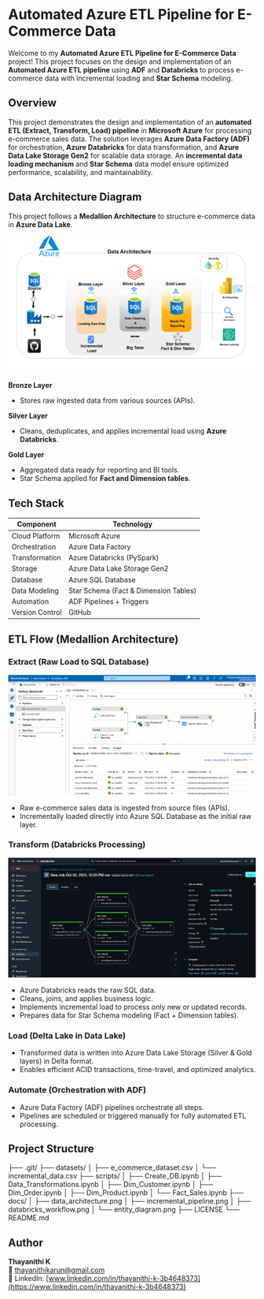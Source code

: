 # Automated Azure ETL Pipeline for E-Commerce Data

Welcome to my **Automated Azure ETL Pipeline for E-Commerce Data** project! This project focuses on the design and implementation of an **Automated Azure ETL pipeline** using **ADF** and **Databricks** to process e-commerce data with incremental loading and **Star Schema** modeling.

## Overview
This project demonstrates the design and implementation of an **automated ETL (Extract, Transform, Load) pipeline** in **Microsoft Azure** for processing e-commerce sales data. The solution leverages **Azure Data Factory (ADF)** for orchestration, **Azure Databricks** for data transformation, and **Azure Data Lake Storage Gen2** for scalable data storage. An **incremental data loading mechanism** and **Star Schema** data model ensure optimized performance, scalability, and maintainability.

## Data Architecture Diagram

This project follows a **Medallion Architecture** to structure e-commerce data in **Azure Data Lake**.

![Data Architecture](docs/data_architecture.png)

**Bronze Layer**  
- Stores raw ingested data from various sources (APIs).  

**Silver Layer**  
- Cleans, deduplicates, and applies incremental load using **Azure Databricks**.  

**Gold Layer**  
- Aggregated data ready for reporting and BI tools.  
- Star Schema applied for **Fact and Dimension tables**.  

## Tech Stack

| Component        | Technology                                  |
|-----------------|---------------------------------------------|
| Cloud Platform   | Microsoft Azure                             |
| Orchestration    | Azure Data Factory                           |
| Transformation   | Azure Databricks (PySpark)                  |
| Storage          | Azure Data Lake Storage Gen2                 |
| Database         | Azure SQL Database                           |
| Data Modeling    | Star Schema (Fact & Dimension Tables)       |
| Automation       | ADF Pipelines + Triggers                     |
| Version Control  | GitHub                                       |

## ETL Flow (Medallion Architecture)

### Extract (Raw Load to SQL Database)

![Automate Incremental Pipeline](docs/incremental_pipeline.png)

- Raw e-commerce sales data is ingested from source files (APIs).  
- Incrementally loaded directly into Azure SQL Database as the initial raw layer.

### Transform (Databricks Processing)

![Automate ETL Pipeline](docs/Databricks_wokflow.png)

- Azure Databricks reads the raw SQL data.  
- Cleans, joins, and applies business logic.  
- Implements incremental load to process only new or updated records.  
- Prepares data for Star Schema modeling (Fact + Dimension tables).

### Load (Delta Lake in Data Lake)

- Transformed data is written into Azure Data Lake Storage (Silver & Gold layers) in Delta format.  
- Enables efficient ACID transactions, time-travel, and optimized analytics.

### Automate (Orchestration with ADF)

- Azure Data Factory (ADF) pipelines orchestrate all steps.  
- Pipelines are scheduled or triggered manually for fully automated ETL processing.

## Project Structure

├── .git/
├── datasets/
│   ├── e_commerce_dataset.csv
│   └── incremental_data.csv
├── scripts/
│   ├── Create_DB.ipynb
│   ├── Data_Transformations.ipynb
│   ├── Dim_Customer.ipynb
│   ├── Dim_Order.ipynb
│   ├── Dim_Product.ipynb
│   └── Fact_Sales.ipynb
├── docs/
│   ├── data_architecture.png
│   ├── incremental_pipeline.png
│   ├── databricks_workflow.png
│   └── entity_diagram.png
├── LICENSE
└── README.md


## Author
**Thayanithi K**  
📧 thayanithikarun@gmail.com  
🔗 LinkedIn: [www.linkedin.com/in/thayanithi-k-3b4648373](https://www.linkedin.com/in/thayanithi-k-3b4648373)
